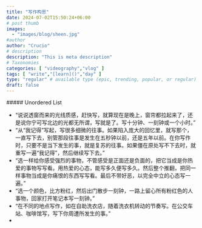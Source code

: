 ```yaml
---
title: "写作构思"
date: 2024-07-02T15:50:24+06:00
# post thumb
images:
  - "images/blog/sheen.jpg"
#author
author: "Crucio"
# description
description: "This is meta description"
# Taxonomies
categories: [ "videography","vlog" ]
tags: [ "write","[learn]()","day" ]
type: "regular" # available type (epic, trending, popular, or regular)
draft: false
---
```

<p>
##### Unordered List

* “说说透窗而来的光线质感，赶快写，就算现在是晚上，窗帘都拉起来了，还是说你宁可写北边的光都无所谓，写就是了。写十分钟、一刻钟或一个小时。”
* “从“我记得”写起，写很多细微的往事。如果陷入庞大的回忆里，就写那个，一直写下去，别管那段往事是发生在五秒钟以前，还是五年以前。在你写作时，只要不是当下发生的事，就是复苏的往事。如果僵在原处写不下去时，就重写一遍“我记得”，然后继续写下去。”
* “选一样给你感受强烈的事物，不管感受是正面还是负面的，把它当成是你热爱的事物写写看。用热爱的心态，能写多久便写多久。然后整个推翻，把同一样事物当成是你痛恨的东西写写看。最后不带好恶，以完全中立的心态写一遍。”
* “选一个颜色，比方粉红，然后出门散步一刻钟，一路上留心所有粉红色的人事物，回家打开笔记本写一刻钟。”
* “在不同的地点写作，如在自助洗衣店，随着洗衣机转动的节奏写。在公交车站、咖啡馆写，写下你周遭所发生的事。”
* 
</p>
